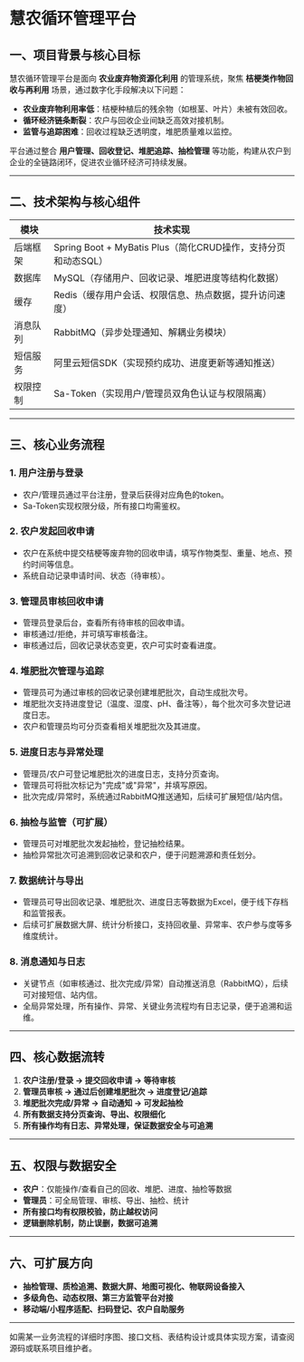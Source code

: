 # 慧农循环管理平台

## 一、项目背景与核心目标

慧农循环管理平台是面向 **农业废弃物资源化利用** 的管理系统，聚焦 **桔梗类作物回收与再利用** 场景，通过数字化手段解决以下问题：
- **农业废弃物利用率低**：桔梗种植后的残余物（如根茎、叶片）未被有效回收。
- **循环经济链条断裂**：农户与回收企业间缺乏高效对接机制。
- **监管与追踪困难**：回收过程缺乏透明度，堆肥质量难以监控。

平台通过整合 **用户管理、回收登记、堆肥追踪、抽检管理** 等功能，构建从农户到企业的全链路闭环，促进农业循环经济可持续发展。

---

## 二、技术架构与核心组件

| **模块**         | **技术实现**                                                                 |
|------------------|------------------------------------------------------------------------------|
| 后端框架         | Spring Boot + MyBatis Plus（简化CRUD操作，支持分页和动态SQL）                 |
| 数据库           | MySQL（存储用户、回收记录、堆肥进度等结构化数据）                             |
| 缓存             | Redis（缓存用户会话、权限信息、热点数据，提升访问速度）                       |
| 消息队列         | RabbitMQ（异步处理通知、解耦业务模块）                                        |
| 短信服务         | 阿里云短信SDK（实现预约成功、进度更新等通知推送）                             |
| 权限控制         | Sa-Token（实现用户/管理员双角色认证与权限隔离）                           |

---

## 三、核心业务流程

### 1. 用户注册与登录
- 农户/管理员通过平台注册，登录后获得对应角色的token。
- Sa-Token实现权限分级，所有接口均需鉴权。

### 2. 农户发起回收申请
- 农户在系统中提交桔梗等废弃物的回收申请，填写作物类型、重量、地点、预约时间等信息。
- 系统自动记录申请时间、状态（待审核）。

### 3. 管理员审核回收申请
- 管理员登录后台，查看所有待审核的回收申请。
- 审核通过/拒绝，并可填写审核备注。
- 审核通过后，回收记录状态变更，农户可实时查看进度。

### 4. 堆肥批次管理与追踪
- 管理员可为通过审核的回收记录创建堆肥批次，自动生成批次号。
- 堆肥批次支持进度登记（温度、湿度、pH、备注等），每个批次可多次登记进度日志。
- 农户和管理员均可分页查看相关堆肥批次及其进度。

### 5. 进度日志与异常处理
- 管理员/农户可登记堆肥批次的进度日志，支持分页查询。
- 管理员可将批次标记为"完成"或"异常"，并填写原因。
- 批次完成/异常时，系统通过RabbitMQ推送通知，后续可扩展短信/站内信。

### 6. 抽检与监管（可扩展）
- 管理员可对堆肥批次发起抽检，登记抽检结果。
- 抽检异常批次可追溯到回收记录和农户，便于问题溯源和责任划分。

### 7. 数据统计与导出
- 管理员可导出回收记录、堆肥批次、进度日志等数据为Excel，便于线下存档和监管报表。
- 后续可扩展数据大屏、统计分析接口，支持回收量、异常率、农户参与度等多维度统计。

### 8. 消息通知与日志
- 关键节点（如审核通过、批次完成/异常）自动推送消息（RabbitMQ），后续可对接短信、站内信。
- 全局异常处理，所有操作、异常、关键业务流程均有日志记录，便于追溯和运维。

---

## 四、核心数据流转

1. **农户注册/登录 → 提交回收申请 → 等待审核**
2. **管理员审核 → 通过后创建堆肥批次 → 进度登记/追踪**
3. **堆肥批次完成/异常 → 自动通知 → 可发起抽检**
4. **所有数据支持分页查询、导出、权限细化**
5. **所有操作均有日志、异常处理，保证数据安全与可追溯**

---

## 五、权限与数据安全

- **农户**：仅能操作/查看自己的回收、堆肥、进度、抽检等数据
- **管理员**：可全局管理、审核、导出、抽检、统计
- **所有接口均有权限校验，防止越权访问**
- **逻辑删除机制，防止误删，数据可追溯**

---

## 六、可扩展方向

- **抽检管理、质检追溯、数据大屏、地图可视化、物联网设备接入**
- **多级角色、动态权限、第三方监管平台对接**
- **移动端/小程序适配、扫码登记、农户自助服务**

---

如需某一业务流程的详细时序图、接口文档、表结构设计或具体实现方案，请查阅源码或联系项目维护者。 
